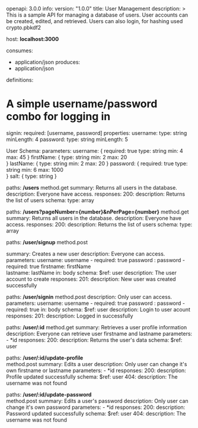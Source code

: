 openapi: 3.0.0
info:
version: "1.0.0"
title: User Management
description: >
This is a sample API for managing a database of users. User accounts can be created, edited, and retrieved.
Users can also login, for hashing used crypto.pbkdf2

host: **localhost:3000**

consumes:

- application/json
  produces:
- application/json

definitions:

# A simple username/password combo for logging in

signin:
required: [username, password]
properties:
username:
type: string
minLength: 4
password:
type: string
minLength: 5

User Schema:
parameters:
username: {
required: true
type: string
min: 4
max: 45
}
firstName: {
type: string
min: 2
max: 20  
 }
lastName: {
type: string
min: 2
max: 20
}
password: {
required: true
type: string
min: 6
max: 1000  
 }
salt: {
type: string
}

paths:
**/users**
method.get
summary: Returns all users in the database. description: Everyone have access.
responses:
200:
description: Returns the list of users
schema:
type: array

paths:
**/users?pageNumber={number}&nPerPage={number}**
method.get
summary: Returns all users in the database. description: Everyone have access.
responses:
200:
description: Returns the list of users
schema:
type: array

paths:
**/user/signup**
method.post

summary: Creates a new user
description: Everyone can access.
parameters:
username: username - required: true
password : password - required: true
firstname: firstName  
lastname: lastName
in: body
schema:
$ref: user
description: The user account to create
responses:
201:
description: New user was created successfully

paths:
**/user/signin**
method.post
description: Only user can access.
parameters:
username: username - required: true
password : password - required: true
in: body
schema:
$ref: user
description: Login to user acount
responses:
201:
description: Logged in successfully

paths:
**/user/:id**
method.get
summary: Retrieves a user profile information
description: Everyone can retrieve user firstname and lastname
parameters: - \*id
responses:
200:
description: Returns the user's data
schema:
$ref: user

paths:
**/user/:id/update-profile**  
method.post
summary: Edits a user
description: Only user can change it's own firstname or lastname
parameters: - \*id
responses:
200:
description: Profile updated successfully
schema:
$ref: user
404:
description: The username was not found

paths:
**/user/:id/update-password**  
method.post
summary: Edits a user's password
description: Only user can change it's own password
parameters: - \*id
responses:
200:
description: Password updated successfully
schema:
$ref: user
404:
description: The username was not found
